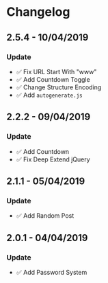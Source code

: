 # Changelog

## 2.5.4 - 10/04/2019
### Update
- ✅ Fix URL Start With "www"
- ✅ Add Countdown Toggle
- ✅ Change Structure Encoding
- ✅ Add ```autogenerate.js```

## 2.2.2 - 09/04/2019
### Update
- ✅ Add Countdown
- ✅ Fix Deep Extend jQuery

## 2.1.1 - 05/04/2019
### Update
- ✅ Add Random Post

## 2.0.1 - 04/04/2019
### Update
- ✅ Add Password System